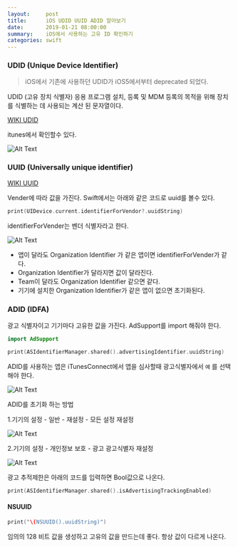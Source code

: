 ```yaml
---
layout:     post
title:      iOS UDID UUID ADID 알아보기
date:       2019-01-21 08:00:00
summary:    iOS에서 사용하는 고유 ID 확인하기
categories: swift
---
```


### UDID (Unique Device Identifier)

> iOS에서 기존에 사용하던 UDID가 iOS5에서부터 deprecated 되었다.

UDID (고유 장치 식별자) 응용 프로그램 설치, 등록 및 MDM 등록의 목적을 위해 장치를 식별하는 데 사용되는 계산 된 문자열이다.

[WIKI UDID](https://www.theiphonewiki.com/wiki/UDID)

itunes에서 확인할수 있다.

![Alt Text](/tec/images/2019/01/iosId/udid.png)

### UUID (Universally unique identifier)

[WIKI UUID](https://en.wikipedia.org/wiki/Universally_unique_identifier)

Vender에 따라 값을 가진다. Swift에서는 아래와 같은 코드로 uuid를 볼수 있다.

```swift
print(UIDevice.current.identifierForVendor?.uuidString)
```

identifierForVender는 벤더 식별자라고 한다.

![Alt Text](/tec/images/2019/01/iosId/identifier.png)

- 앱이 달라도 Organization Identifier 가 같은 앱이면 identifierForVender가 같다.
- Organization Identifier가 달라지면 값이 달라진다.
- Team이 달라도 Organization Identifier 같으면 같다.
- 기기에 설치한 Organization Identifier가 같은 앱이 없으면 초기화된다.

### ADID (IDFA)

광고 식별자이고 기기마다 고유한 값을 가진다. AdSupport를 import 해줘야 한다.

```swift
import AdSupport

print(ASIdentifierManager.shared().advertisingIdentifier.uuidString)
```

ADID를 사용하는 앱은 iTunesConnect에서 앱을 심사할때 광고식별자에서 `예` 를 선택해야 한다.

![Alt Text](/tec/images/2019/01/iosId/appStore.png)

ADID를 초기화 하는 방법

1.기기의 설정 - 일반 - 재설정 - 모든 설정 재설정

![Alt Text](/tec/images/2019/01/iosId/ad1.png)

2.기기의 설정 - 개인정보 보호 - 광고 광고식별자 재설정

![Alt Text](/tec/images/2019/01/iosId/ad2.png)


광고 추적제한은 아래의 코드를 입력하면 Bool값으로 나온다.

```swift
print(ASIdentifierManager.shared().isAdvertisingTrackingEnabled)
```

#### NSUUID

```swift
print("\(NSUUID().uuidString)")
```

임의의 128 비트 값을 생성하고 고유의 값을 만드는데 좋다.
항상 값이 다르게 나온다.
